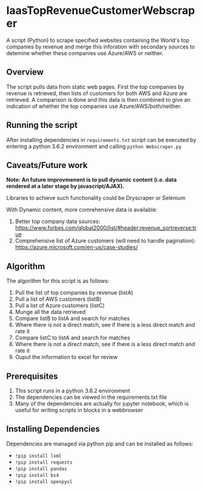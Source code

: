 # IaasTopRevenueCustomerWebscraper

A script (Python) to scrape specified websites containing the World's top companies by revenue and merge this inforation with secondary sources to detemine whether these companies use Azure/AWS or neither.

## Overview

The script pulls data from static web pages. First the top companies by revenue is retrieved, then lists of customers for both AWS and Azure are retrieved. A comparison is done and this data is then combined to give an indication of whether the top companies use Azure/AWS/both/neither.

## Running the script

After installing dependencies in `requirements.txt` script can be executed by entering a python 3.6.2 environment and calling ```python Webscraper.py```

## Caveats/Future work
**Note: An future improvmenent is to pull dynamic content (i.e. data rendered at a later stage by javascript/AJAX).**

Libraries to achieve such functionality could be Dryscraper or Selenium 

With Dynamic content, more comrehensive data is available: 
1. Better top company data sources: 
   https://www.forbes.com/global2000/list/#header:revenue_sortreverse:true
2. Comprehensive list of Azure customers (will need to handle pagination):
   https://azure.microsoft.com/en-us/case-studies/

## Algorithm

The algorithm for this script is as follows:
1. Pull the list of top companies by revenue (listA)
2. Pull a list of AWS customers (listB)
3. Pull a list of Azure customers (listC)
4. Munge all the data retrieved
5. Compare listB to listA and search for matches
6. Where there is not a direct match, see if there is a less direct match and rate it 
7. Compare listC to listA and search for matches
8. Where there is not a direct match, see if there is a less direct match and rate it
9. Ouput the information to excel for review

## Prerequisites

1. This script runs in a python 3.6.2 environment 
2. The dependencies can be viewed in the requirements.txt file
3. Many of the dependencies are actually for jupyter notebook, which is useful for writing scripts in blocks in a webbrowser

## Installing Dependencies

Dependencies are managed via python pip and can be installed as follows:

* `!pip install lxml`
* `!pip install requests`
* `!pip install pandas`
* `!pip install bs4`
* `!pip install openpyxl`
